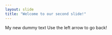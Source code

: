 ```yaml
---
layout: slide
title: "Welcome to our second slide!"
---
```

My new dummy text
Use the left arrow to go back!

